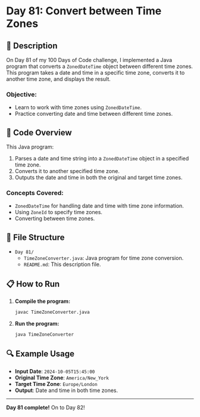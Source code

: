 # Day 81: Convert between Time Zones

## 📝 Description

On Day 81 of my 100 Days of Code challenge, I implemented a Java program that converts a `ZonedDateTime` object between different time zones. This program takes a date and time in a specific time zone, converts it to another time zone, and displays the result.

### **Objective:**
- Learn to work with time zones using `ZonedDateTime`.
- Practice converting date and time between different time zones.

## 🚀 Code Overview

This Java program:
1. Parses a date and time string into a `ZonedDateTime` object in a specified time zone.
2. Converts it to another specified time zone.
3. Outputs the date and time in both the original and target time zones.

### **Concepts Covered:**
- `ZonedDateTime` for handling date and time with time zone information.
- Using `ZoneId` to specify time zones.
- Converting between time zones.

## 📂 File Structure
- `Day 81/`
  - `TimeZoneConverter.java`: Java program for time zone conversion.
  - `README.md`: This description file.

## 📋 How to Run
1. **Compile the program:**
   ```bash
   javac TimeZoneConverter.java
   ```
2. **Run the program:**
   ```bash
   java TimeZoneConverter
   ```

## 🔍 Example Usage

- **Input Date**: `2024-10-05T15:45:00`
- **Original Time Zone**: `America/New_York`
- **Target Time Zone**: `Europe/London`
- **Output**: Date and time in both time zones.

---

**Day 81 complete!** On to Day 82!
